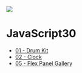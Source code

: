 ![](https://javascript30.com/images/JS3-social-share.png)

# JavaScript30

* [01 - Drum Kit](https://renatodelpupo.github.io/js30/01%20-%20JavaScript%20Drum%20Kit/)
* [02 - Clock](https://renatodelpupo.github.io/js30/02%20-%20JS%20and%20CSS%20Clock/)
* [05 - Flex Panel Gallery](https://renatodelpupo.github.io/js30/05%20-%20Flex%20Panel%20Gallery/)